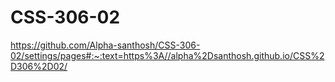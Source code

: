 # CSS-306-02
https://github.com/Alpha-santhosh/CSS-306-02/settings/pages#:~:text=https%3A//alpha%2Dsanthosh.github.io/CSS%2D306%2D02/
